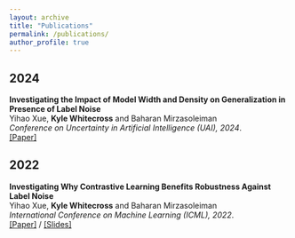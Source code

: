 ```yaml
---
layout: archive
title: "Publications"
permalink: /publications/
author_profile: true
---
```


2024
------
**Investigating the Impact of Model Width and Density on Generalization in Presence of Label Noise** \
Yihao Xue, __Kyle Whitecross__ and Baharan Mirzasoleiman \
*Conference on Uncertainty in Artificial Intelligence (UAI), 2024*. \
[\[Paper\]](https://arxiv.org/abs/2208.08003)

2022
------
**Investigating Why Contrastive Learning Benefits Robustness Against Label Noise** \
Yihao Xue, __Kyle Whitecross__ and Baharan Mirzasoleiman \
*International Conference on Machine Learning (ICML), 2022*. \
[\[Paper\]](https://arxiv.org/abs/2405.00175) / [\[Slides\]](https://icml.cc/media/icml-2022/Slides/17390_gUHcxDG.pdf)